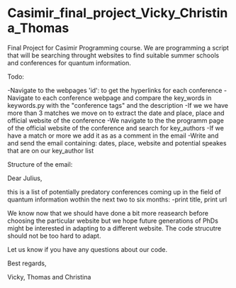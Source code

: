 # Casimir_final_project_Vicky_Christina_Thomas
Final Project for Casimir Programming course. We are programming a script
that will be searching throught websites to find suitable summer schools and conferences for quantum information.

Todo:

-Navigate to the webpages 'id': <eventList> to get the hyperlinks for each conference
-Navigate to each conference webpage and compare the key_words in keywords.py with the "conference tags" and the description
-If we we have more than 3 matches we move on to extract the date and place, place and official website of the conference
-We navigate to the the programm page of the official website of the conference and search for key_authors
-If we have a match or more we add it as as a comment in the email
-Write and and send the email containing: dates, place, website and potential speakes that are on our key_author list

Structure of the email:

Dear Julius,

this is a list of potentially predatory conferences coming up in the field
of quantum information wothin the next two to six months:
-print title, print url

We know now that we should have done a bit more reasearch before choosing
the particular website but we hope future generations of PhDs might be 
interested in adapting to a different website. The code strucutre should not 
be too hard to adapt.

Let us know if you have any questions about our code.


 
Best regards,

Vicky, Thomas and Christina
